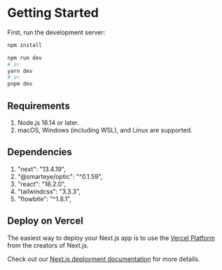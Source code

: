 # Getting Started

First, run the development server:

```bash
npm install

npm run dev
# or
yarn dev
# or
pnpm dev
```

## Requirements

1. Node.js 16.14 or later.
2. macOS, Windows (including WSL), and Linux are supported.

## Dependencies

1. "next": "13.4.19",
2. "@smarteye/optic": "^0.1.59",
3. "react": "18.2.0",
4. "tailwindcss": "3.3.3",
5. "flowbite": "^1.8.1",

## Deploy on Vercel

The easiest way to deploy your Next.js app is to use the [Vercel Platform](https://vercel.com/new?utm_medium=default-template&filter=next.js&utm_source=create-next-app&utm_campaign=create-next-app-readme) from the creators of Next.js.

Check out our [Next.js deployment documentation](https://nextjs.org/docs/deployment) for more details.
